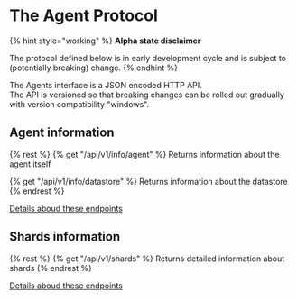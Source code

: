 # The Agent Protocol
{% hint style="working" %}
**Alpha state disclaimer**

The protocol defined below is in early development cycle
and is subject to (potentially breaking) change.
{% endhint %}

The Agents interface is a JSON encoded HTTP API.  
The API is versioned so that breaking changes can be rolled out gradually
with version compatibility "windows".


## Agent information
{% rest %}
  {% get "/api/v1/info/agent" %}
    Returns information about the agent itself

  {% get "/api/v1/info/datastore" %}
    Returns information about the datastore
{% endrest %}

[Details aboud these endpoints](./info.md)


## Shards information
{% rest %}
  {% get "/api/v1/shards" %}
    Returns detailed information about shards
{% endrest %}

[Details aboud these endpoints](./shards.md)
